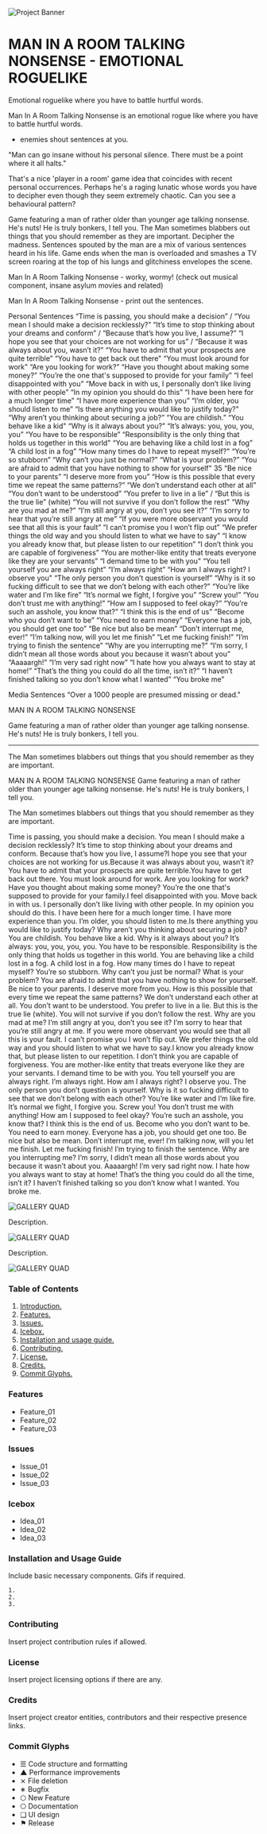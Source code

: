 ![Project Banner](/assets/template_visuals/temp-banner.png)

<a name="intro"></a>
# MAN IN A ROOM TALKING NONSENSE - EMOTIONAL ROGUELIKE
Emotional roguelike where you have to battle hurtful words.

Man In A Room Talking Nonsense is an emotional rogue like where you have to battle hurtful words.
- enemies shout sentences at you.

"Man can go insane without his personal silence.
There must be a point where it all halts."

That's a nice 'player in a room' game idea that coincides with recent personal occurrences. Perhaps he's a raging lunatic whose words you have to decipher even though they seem extremely chaotic. Can you see a behavioural pattern?

Game featuring a man of rather older than younger age talking nonsense. He's nuts! He is truly bonkers, I tell you.
The Man sometimes blabbers out things that you should remember as they are important. Decipher the madness.
Sentences spouted by the man are a mix of various sentences heard in his life.
Game ends when the man is overloaded and smashes a TV screen roaring at the top of his lungs and glitchiness envelopes the scene.

Man In A Room Talking Nonsense - worky, wormy! (check out musical component, insane asylum movies and related)

Man In A Room Talking Nonsense - print out the sentences.

Personal Sentences
“Time is passing, you should make a decision” / “You mean I should make a decision recklessly?”
“It’s time to stop thinking about your dreams and conform” / “Because that’s how you live, I assume?”
“I hope you see that your choices are not working for us” / “Because it was always about you, wasn’t it?”
“You have to admit that your prospects are quite terrible”
“You have to get back out there"
“You must look around for work"
“Are you looking for work?”
“Have you thought about making some money?”
“You’re the one that's supposed to provide for your family”
“I feel disappointed with you”
“Move back in with us, I personally don’t like living with other people”
“In my opinion you should do this”
“I have been here for a much longer time”
“I have more experience than you”
“I’m older, you should listen to me”
“Is there anything you would like to justify today?"
“Why aren’t you thinking about securing a job?”
“You are childish.”
“You behave like a kid"
“Why is it always about you?”
“It’s always: you, you, you, you”
“You have to be responsible”
“Responsibility is the only thing that holds us together in this world"
“You are behaving like a child lost in a fog”
“A child lost in a fog”
“How many times do I have to repeat myself?"
“You’re so stubborn”
“Why can’t you just be normal?”
“What is your problem?”
“You are afraid to admit that you have nothing to show for yourself"
35 “Be nice to your parents”
“I deserve more from you”
“How is this possible that every time we repeat the same patterns?”
“We don’t understand each other at all”
“You don’t want to be understood”
“You prefer to live in a lie” / “But this is the true lie” (white)
“You will not survive if you don’t follow the rest"
“Why are you mad at me?”
“I’m still angry at you, don’t you see it?”
“I’m sorry to hear that you’re still angry at me”
“If you were more observant you would see that all this is your fault”
“I can’t promise you I won’t flip out”
“We prefer things the old way and you should listen to what we have to say”
“I know you already know that, but please listen to our repetition”
“I don’t think you are capable of forgiveness”
“You are mother-like entity that treats everyone like they are your servants”
“I demand time to be with you"
“You tell yourself you are always right”
“I’m always right”
“How am I always right? I observe you"
“The only person you don’t question is yourself”
“Why is it so fucking difficult to see that we don’t belong with each other?”
“You’re like water and I’m like fire”
“It’s normal we fight, I forgive you”
“Screw you!”
“You don’t trust me with anything!”
“How am I supposed to feel okay?”
“You’re such an asshole, you know that?”
“I think this is the end of us”
“Become who you don’t want to be”
“You need to earn money”
“Everyone has a job, you should get one too”
“Be nice but also be mean”
“Don’t interrupt me, ever!”
“I’m talking now, will you let me finish”
“Let me fucking finish!”
“I’m trying to finish the sentence”
“Why are you interrupting me?”
“I’m sorry, I didn’t mean all those words about you because it wasn’t about you”
“Aaaaargh!”
“I’m very sad right now”
“I hate how you always want to stay at home!”
“That’s the thing you could do all the time, isn’t it?”
“I haven’t finished talking so you don’t know what I wanted”
“You broke me”

Media Sentences
“Over a 1000 people are presumed missing or dead."

MAN IN A ROOM TALKING NONSENSE

Game featuring a man of rather older than younger age talking nonsense. He's nuts! He is truly bonkers, I tell you.

---

The Man sometimes blabbers out things that you should remember as they are important.

MAN IN A ROOM TALKING NONSENSE
Game featuring a man of rather older than younger age talking nonsense. He's nuts! He is truly bonkers, I tell you.

The Man sometimes blabbers out things that you should remember as they are important.

Time is passing, you should make a decision. You mean I should make a decision recklessly? It’s time to stop thinking about your dreams and conform. Because that’s how you live, I assume?I hope you see that your choices are not working for us.Because it was always about you, wasn’t it?You have to admit that your prospects are quite terrible.You have to get back out there. You must look around for work. Are you looking for work? Have you thought about making some money? You’re the one that's supposed to provide for your family.I feel disappointed with you. Move back in with us. I personally don’t like living with other people. In my opinion you should do this. I have been here for a much longer time. I have more experience than you. 
I’m older, you should listen to me.Is there anything you would like to justify today? Why aren’t you thinking about securing a job? You are childish. You behave like a kid. Why is it always about you? It’s always: you, you, you, you. You have to be responsible. Responsibility is the only thing that holds us together in this world. You are behaving like a child lost in a fog. A child lost in a fog. How many times do I have to repeat myself? You’re so stubborn. Why can’t you just be normal? What is your problem? You are afraid to admit that you have nothing to show for yourself. Be nice to your parents.
I deserve more from you. How is this possible that every time we repeat the same patterns? We don’t understand each other at all. You don’t want to be understood. You prefer to live in a lie. But this is the true lie (white). You will not survive if you don’t follow the rest. Why are you mad at me? I’m still angry at you, don’t you see it? I’m sorry to hear that you’re still angry at me. If you were more observant you would see that all this is your fault. I can’t promise you I won’t flip out. We prefer things the old way and you should listen to what we have to say.I know you already know that, but please listen to our repetition. I don’t think you are capable of forgiveness. 
You are mother-like entity that treats everyone like they are your servants. I demand time to be with you. You tell yourself you are always right. I’m always right. How am I always right? I observe you. The only person you don’t question is yourself. Why is it so fucking difficult to see that we don’t belong with each other? You’re like water and I’m like fire. It’s normal we fight, I forgive you. Screw you! You don’t trust me with anything! How am I supposed to feel okay? You’re such an asshole, you know that? I think this is the end of us. Become who you don’t want to be. You need to earn money. Everyone has a job, you should get one too. 
Be nice but also be mean. Don’t interrupt me, ever! I’m talking now, will you let me finish. Let me fucking finish! I’m trying to finish the sentence. Why are you interrupting me? I’m sorry, I didn’t mean all those words about you because it wasn’t about you. Aaaaargh! I’m very sad right now. I hate how you always want to stay at home! That’s the thing you could do all the time, isn’t it? I haven’t finished talking so you don’t know what I wanted. You broke me.

![GALLERY QUAD](/assets/template_visuals/temp-dual-gallery.png)

Description.

![GALLERY QUAD](/assets/template_visuals/temp-triple-gallery.png)

Description.

![GALLERY QUAD](/assets/template_visuals/temp-quad-gallery.png)

### Table of Contents
1. [Introduction.](#intro)
2. [Features.](#features)
3. [Issues.](#issues)
4. [Icebox.](#icebox)
5. [Installation and usage guide.](#install)
6. [Contributing.](#contribute)
7. [License.](#license)
8. [Credits.](#credits)
9. [Commit Glyphs.](#glyphs)

<a name="features"></a>
### Features
+ Feature_01
+ Feature_02
+ Feature_03

<a name="issues"></a>
### Issues
+ Issue_01
+ Issue_02
+ Issue_03

<a name="icebox"></a>
### Icebox
+ Idea_01
+ Idea_02
+ Idea_03

<a name="install"></a>
### Installation and Usage Guide
Include basic necessary components. Gifs if required.
```
1. 
2. 
3. 
```

<a name="contribute"></a>
### Contributing
Insert project contribution rules if allowed.

<a name="license"></a>
### License
Insert project licensing options if there are any.

<a name="credits"></a>
### Credits
Insert project creator entities, contributors and their respective presence links.

<a name="glyphs"></a>
### Commit Glyphs

+ ☰ Code structure and formatting
+ ▲ Performance improvements
+ ⨯ File deletion
+ ∗ Bugfix
+ ⬡ New Feature
+ ⎔ Documentation
+ ❑ UI design
+ ⚑ Release




